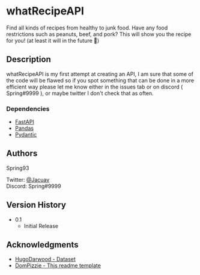 # whatRecipeAPI

Find all kinds of recipes from healthy to junk food. Have any food restrictions such as peanuts, beef, and pork? This will show you the recipe for you! (at least it will in the future 🤣)

## Description

whatRecipeAPI is my first attempt at creating an API, I am sure that some of the code will be flawed so if you spot something that can be done in a more efficient way please let me know either in the issues tab or on discord ( Spring#9999 ), or maybe twitter I don't check that as often.

### Dependencies

* [FastAPI](https://pypi.org/project/fastapi/)
* [Pandas](https://pypi.org/project/pandas/)
* [Pydantic](https://pypi.org/project/pydantic/)

## Authors

Spring93

Twitter: [@Jacuav](https://twitter.com/Jacuav)<br />
Discord: Spring#9999


## Version History

* 0.1
    * Initial Release

## Acknowledgments

* [HugoDarwood - Dataset](https://www.kaggle.com/datasets/hugodarwood/epirecipes)
* [DomPizzie - This readme template](https://gist.github.com/DomPizzie/7a5ff55ffa9081f2de27c315f5018afc#file-readme-template-md)
